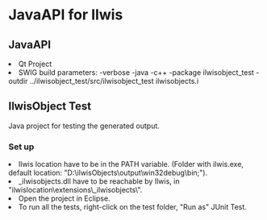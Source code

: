 <h1>JavaAPI for Ilwis</h1>
<h2>JavaAPI</h2>
<li>Qt Project</li>
<li>SWIG build parameters: -verbose -java -c++ -package ilwisobject_test -outdir ../ilwisobject_test/src/ilwisobject_test ilwisobjects.i</li>


<h2>IlwisObject Test</h2>
Java project for testing the generated output.
<h3>Set up</h3>
<li>Ilwis location have to be in the PATH variable. (Folder with ilwis.exe, default location: "D:\ilwisObjects\output\win32debug\bin;").</li>
<li>_ilwisobjects.dll have to be reachable by Ilwis, in "ilwislocation\extensions\_ilwisobjects\".</li>
<li>Open the project in Eclipse.</li>
<li>To run all the tests, right-click on the test folder, "Run as" JUnit Test.</li>
